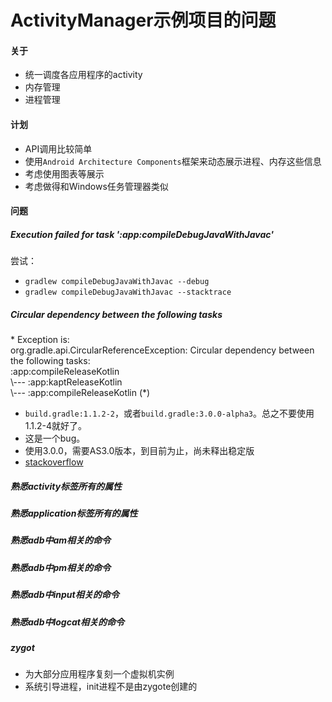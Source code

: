 # ActivityManager示例项目的问题 
#### 关于

- 统一调度各应用程序的activity
- 内存管理
- 进程管理

#### 计划

- API调用比较简单
- 使用`Android Architecture Components`框架来动态展示进程、内存这些信息
- 考虑使用图表等展示
- 考虑做得和Windows任务管理器类似

#### 问题
##### Execution failed for task ':app:compileDebugJavaWithJavac'

尝试：<br>
- `gradlew compileDebugJavaWithJavac --debug`
- `gradlew compileDebugJavaWithJavac --stacktrace`

#####  Circular dependency between the following tasks
<p>
* Exception is:<br/>
org.gradle.api.CircularReferenceException: Circular dependency between the following tasks:<br/>
:app:compileReleaseKotlin<br/>
\--- :app:kaptReleaseKotlin<br/>
     \--- :app:compileReleaseKotlin (*)

</p>

- `build.gradle:1.1.2-2`，或者`build.gradle:3.0.0-alpha3`。总之不要使用1.1.2-4就好了。
- 这是一个bug。
- 使用3.0.0，需要AS3.0版本，到目前为止，尚未释出稳定版
- [stackoverflow](https://stackoverflow.com/questions/44035504/how-to-use-data-binding-and-kotlin-in-android-studio-3-0-0)

##### 熟悉activity标签所有的属性
##### 熟悉application标签所有的属性
##### 熟悉adb中am相关的命令
##### 熟悉adb中pm相关的命令
##### 熟悉adb中input相关的命令
##### 熟悉adb中logcat相关的命令
##### zygot 
- 为大部分应用程序复刻一个虚拟机实例
- 系统引导进程，init进程不是由zygote创建的


